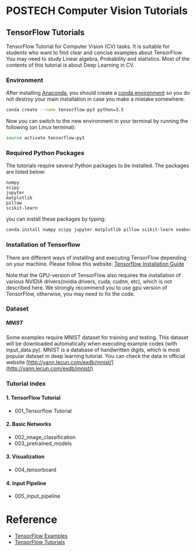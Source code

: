 # POSTECH Computer Vision Tutorials
## TensorFlow Tutorials

TensorFlow Tutorial for Computer Vision (CV) tasks.
It is suitable for students who want to find clear and concise examples about TensorFlow.
You may need to study Linear algebra, Probability and statistics.
Most of the contents of this tutorial is about Deep Learning in CV.

### Environment

After installing [Anaconda](https://www.continuum.io/downloads), you should create a [conda environment](http://conda.pydata.org/docs/using/envs.html)
so you do not destroy your main installation in case you make a mistake somewhere:
```bash
conda create --name tensorflow-py3 python=3.5
```
Now you can switch to the new environment in your terminal by running the following (on Linux terminal):
```bash
source activate tensorflow-py3
```

### Required Python Packages

The tutorials require several Python packages to be installed. The packages are listed below:
```
numpy
scipy
jupyter
matplotlib
pillow
scikit-learn
```

you can install these packages by typing:
```bash
conda install numpy scipy jupyter matplotlib pillow scikit-learn seaborn
```


### Installation of Tensorflow

There are different ways of installing and executing TensorFlow depending on your machine.
Please follow this website: [Tensorflow Installation Guide](https://www.tensorflow.org/install/)

Note that the GPU-version of TensorFlow also requires the installation of various
NVIDIA drivers(nvidia drivers, cuda, cudnn, etc), which is not described here.
We strongly recommend you to use gpu version of TensorFlow, otherwise, you may need to fix the code.

### Dataset
##### MNIST
Some examples require MNIST dataset for training and testing.
This dataset will be downloaded automatically when executing example codes (with input_data.py).
MNIST is a database of handwritten digits, which is most popular dataset in deep learning tutorial.
You can check the data in official website [http://yann.lecun.com/exdb/mnist/](http://yann.lecun.com/exdb/mnist/)

### Tutorial index

#### 1. TensorFlow Tutorial
* 001_Tensorflow Tutorial
#### 2. Basic Networks
* 002_image_classification
* 003_pretrained_models
#### 3. Visualization
* 004_tensorboard
#### 4. Input Pipeline
* 005_input_pipeline

# Reference
* [TensorFlow Examples](https://github.com/aymericdamien/TensorFlow-Examples)
* [TensorFlow Tutorials](https://github.com/Hvass-Labs/TensorFlow-Tutorials)
